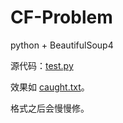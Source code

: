 # CF-Problem

python + BeautifulSoup4

源代码：[test.py](/test.py)

效果如 [caught.txt](/caught.txt)。

格式之后会慢慢修。
